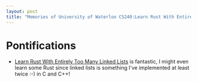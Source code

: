 ```yaml
---
layout: post
title: "Memories of University of Waterloo CS240:Learn Rust With Entirely Too Many Linked Lists"
---
```


# Pontifications

* [Learn Rust With Entirely Too Many Linked Lists](https://rust-unofficial.github.io/too-many-lists/#learn-rust-with-entirely-too-many-linked-lists) is fantastic, I might even learn some Rust since linked lists is something I've implemented at least twice :-) in C and C++!
